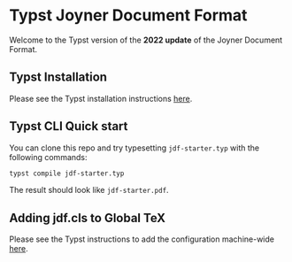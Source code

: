# Typst Joyner Document Format

Welcome to the Typst version of the **2022 update** of the Joyner Document Format.

## Typst Installation

Please see the Typst installation instructions [here](https://github.com/typst/typst?tab=readme-ov-file#installation).

## Typst CLI Quick start

You can clone this repo and try typesetting `jdf-starter.typ`
with the following commands:

```sh
typst compile jdf-starter.typ
```

The result should look like `jdf-starter.pdf`.

## Adding jdf.cls to Global TeX

Please see the Typst instructions to add the configuration machine-wide [here](https://github.com/typst/packages?tab=readme-ov-file#local-packages).

